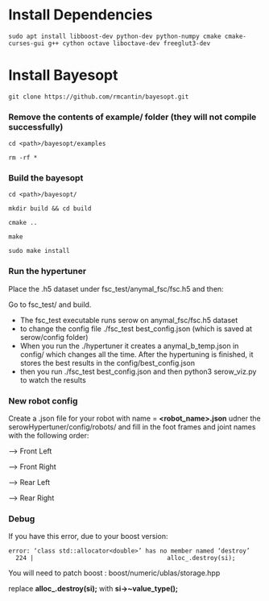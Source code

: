 # Install Dependencies
```
sudo apt install libboost-dev python-dev python-numpy cmake cmake-curses-gui g++ cython octave liboctave-dev freeglut3-dev
```

# Install Bayesopt
```
git clone https://github.com/rmcantin/bayesopt.git
```
### Remove the contents of example/ folder (they will not compile successfully)
```
cd <path>/bayesopt/examples
```
```
rm -rf *
```
### Build the bayesopt
```
cd <path>/bayesopt/
```
```
mkdir build && cd build
```
```
cmake ..
```
```
make
```

```
sudo make install
```


### Run the hypertuner
Place the .h5 dataset under fsc_test/anymal_fsc/fsc.h5 and then:


Go to fsc_test/ and build.

* The fsc_test executable runs serow on anymal_fsc/fsc.h5 dataset
* to change the config file ./fsc_test best_config.json (which is saved at serow/config folder)
* When you run the ./hypertuner it creates a anymal_b_temp.json in config/ which changes all the time. After the hypertuning is finished, it stores the best results in the config/best_config.json
* then you run ./fsc_test best_config.json and then python3 serow_viz.py to watch the results

### New robot config
Create a .json file for your robot with name = **<robot_name>.json** udner the serowHypertuner/config/robots/ and fill in the foot frames and joint names with the following order:

-->  Front Left
 
-->  Front Right
 
-->  Rear Left
 
-->  Rear Right

### Debug

If you have this error, due to your boost version:
```
error: ‘class std::allocator<double>’ has no member named ‘destroy’
  224 |                                     alloc_.destroy(si);
```


You will need to patch boost : boost/numeric/ublas/storage.hpp

replace **alloc_.destroy(si);** with **si->~value_type();**